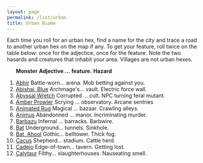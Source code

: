 ```yaml
---
layout: page
permalink: /list/urban
title: Urban Biome
---
```


Each time you roll for an urban hex, find a name for the city and trace a road to another urban hex on the map if any. To get your feature, roll twice on the table below: once for the adjectice, once for the feature. Note the two hasards and creatures that inhabit your area. Villages are not urban hexes.

&nbsp; &nbsp; &nbsp; <span class="a">**Monster**</span> <span class="bb">**Adjective ...**</span> <span class="cc">**feature.**</span> **Hazard**

1. <span class="a">[Abhir](/monsters/abhir)</span> <span class="b">Battle-worn...</span>  <span class="c">arena.</span> <span class="d">Mob betting against you.</span> 
1. <span class="a">[Abishai, Blue](/monsters/abishai-blue)</span> <span class="b">Archmage's...</span>  <span class="c">vault.</span> <span class="d">Electric force wall.</span> 
1. <span class="a">[Abyssal Wretch](/monsters/abyssal-wretch)</span> <span class="b">Corrupted ...</span>  <span class="c">cult.</span> <span class="d">NPC turning feral mutant.</span> 
1. <span class="a">[Amber Prowler](/monsters/amber-prowler)</span> <span class="b">Scrying ...</span>  <span class="c">observatory.</span> <span class="d">Arcane sentries</span> 
1. <span class="a">[Animated Rug](/monsters/animated-rug)</span> <span class="b">Magical ...</span>  <span class="c">bazaar.</span> <span class="d">Crawling alleys.</span> 
1. <span class="a">[Animus](/monsters/animus)</span> <span class="b">Abandonned ...</span>  <span class="c">manor.</span> <span class="d">Incriminating murder.</span> 
1. <span class="a">[Barbazu](/monsters/barbazu)</span> <span class="b">Infernal ...</span>  <span class="c">barracks.</span> <span class="d">Barbwire.</span> 
1. <span class="a">[Bat](/monsters/bat)</span> <span class="b">Underground...</span>  <span class="c">tunnels.</span> <span class="d">Sinkhole.</span>
1. <span class="a">[Bat, Ahool](/monsters/bat)</span> <span class="b">Gothic...</span>  <span class="c">belltower.</span> <span class="d">Thick fog.</span>
1. <span class="a">[Cacus](/monsters/cacus)</span> <span class="b">Shepherd...</span>  <span class="c">stadium.</span> <span class="d">Cattle herd.</span>
1. <span class="a">[Cadejo](/monsters/cadejo)</span> <span class="b">Edge-of-town...</span>  <span class="c">tavern.</span> <span class="d">Getting lost.</span>
1. <span class="a">[Calytaur](/monsters/calytaur)</span> <span class="b">Filthy...</span>  <span class="c">slaughterhouses.</span> <span class="d">Nauseating smell.</span>
